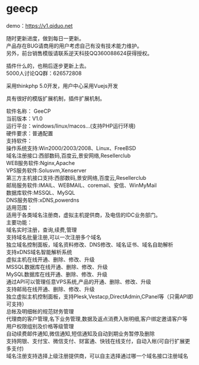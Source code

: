 # geecp

demo：https://v1.qiduo.net

随时更新进度，做到每日一更新。<br>
产品存在BUG请商用的用户考虑自己有没有技术能力维护。<br>
另外，前台销售模版请联系逆天科技QQ360088624获得授权。<br>

插件什么的，也稍后逐步更新上去。
<br>5000人讨论QQ群：626572808

采用thinkphp 5.0开发，用户中心采用Vuejs开发

具有很好的模版扩展机制，插件扩展机制。



软件名称： GeeCP<br>
当前版本：V1.0<br>
运行平台：windows/linux/macos...(支持PHP运行环境)<br>
硬件要求：普通配置<br>
支持软件：<br>
操作系统支持:Win2000/2003/2008、Linux、FreeBSD<br>
域名注册接口:西部数码,百度云,景安网络,Resellerclub<br>
WEB服务软件:Nginx,Apache<br>
VPS服务软件:Solusvm,Xenserver<br>
第三方主机接口支持:西部数码,景安网络,百度云,Resellerclub<br>
邮局服务软件:IMAIL、WEBMAIL、coremail、安信、WinMyMail<br>
数据库软件:MSSQL、MySQL<br>
DNS服务软件:xDNS,powerdns<br>
适用范围：<br>
适用于各类域名注册商，虚拟主机提供商，及电信的IDC业务部门。<br>
主要功能：<br>
域名实时注册，查询,续费,管理<br>
支持域名批量注册,可以一次注册多个域名<br>
独立域名控制面板，域名资料修改、DNS修改、域名证书、域名自助解析<br>
支持xDNS域名智能解析系统<br>
虚拟主机在线开通、删除、修改、升级<br>
MSSQL数据库在线开通、删除、修改、升级<br>
MySQL数据库在线开通、删除、修改、升级<br>
通过API可以管理任意VPS系统,产品的开通、删除、修改、升级<br>
支持邮局在线开通、删除、修改、升级<br>
独立虚拟主机控制面板，支持Plesk,Vestacp,DirectAdmin,CPanel等（只需API即可支持）<br>
总帐及明细帐的规范财务管理<br>
代理商的客户管理,名下业务管理,数据及返点消费入账明细,客户绑定邀请客户等<br>
用户权限组别及价格等级管理<br>
自动续费邮件通知,微信通知,短信通知及自动到期业务暂停及删除<br>
支持网银、支付宝、微信支付、财富通、快钱在线支付，自动入帐(可自行扩展更多支付)<br>
域名注册支持选择上级注册提供商，可以自主选择通过哪一个域名接口注册域名<br>
